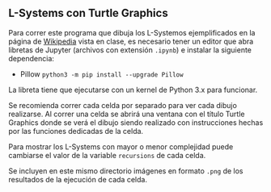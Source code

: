 ## L-Systems con Turtle Graphics

Para correr este programa que dibuja los L-Systemos ejemplificados en la página de [Wikipedia](https://en.wikipedia.org/wiki/L-system#Examples_of_L-systems) vista en clase, es necesario tener un editor que abra libretas de Jupyter (archivos con extensión `.ipynb`) e instalar la siguiente dependencia:

- Pillow `python3 -m pip install --upgrade Pillow` 

La libreta tiene que ejecutarse con un kernel de Python 3.x para funcionar.

Se recomienda correr cada celda por separado para ver cada dibujo realizarse. Al correr una celda se abrirá una ventana con el título Turtle Graphics donde se verá el dibujo siendo realizado con instrucciones hechas por las funciones dedicadas de la celda.

Para mostrar los L-Systems con mayor o menor complejidad puede cambiarse el valor de la variable `recursions` de cada celda.

Se incluyen en este mismo directorio imágenes en formato `.png` de los resultados de la ejecución de cada celda.